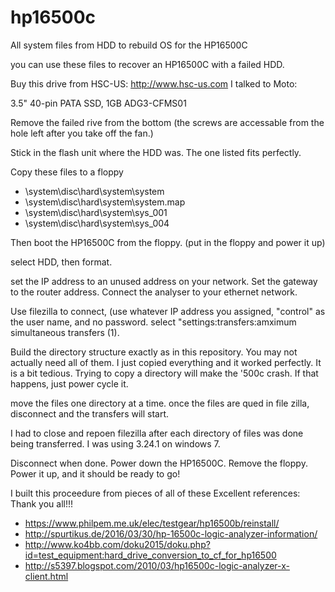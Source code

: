 # hp16500c
All system files from HDD to rebuild OS for the HP16500C

you can use these files to recover an HP16500C with a failed HDD.

Buy this drive from HSC-US:	http://www.hsc-us.com
I talked to Moto:

3.5" 40-pin PATA SSD, 1GB
ADG3-CFMS01

Remove the failed rive from the bottom (the screws are accessable from the hole left after you take off the fan.)

Stick in the flash unit where the HDD was. The one listed fits perfectly. 

Copy these files to a floppy
* \system\disc\hard\system\system
* \system\disc\hard\system\system.map
* \system\disc\hard\system\sys_001
* \system\disc\hard\system\sys_004

Then boot the HP16500C from the floppy. (put in the floppy and power it up)

select HDD, then format.

set the IP address to an unused address on your network.
Set the gateway to the router address.
Connect the analyser to your ethernet network.

Use filezilla to connect, (use whatever IP address you assigned, "control" as the user name, and no password.  select "settings:transfers:amximum simultaneous transfers (1).

Build the directory structure exactly as in this repository. You may not actually need all of them. I just copied everything and it worked perfectly. It is a bit tedious. Trying to copy a directory will make the '500c crash. If that happens, just power cycle it. 

move the files one directory at a time. once the files are qued in file zilla, disconnect and the transfers will start. 

I had to close and repoen filezilla after each directory of files was done being transferred. I was using 3.24.1 on windows 7. 

Disconnect when done. Power down the HP16500C. Remove the floppy. Power it up, and it should be ready to go! 

I built this proceedure from pieces of all of these Excellent references: Thank you all!!!

* https://www.philpem.me.uk/elec/testgear/hp16500b/reinstall/
* http://spurtikus.de/2016/03/30/hp-16500c-logic-analyzer-information/
* http://www.ko4bb.com/doku2015/doku.php?id=test_equipment:hard_drive_conversion_to_cf_for_hp16500
* http://s5397.blogspot.com/2010/03/hp16500c-logic-analyzer-x-client.html
